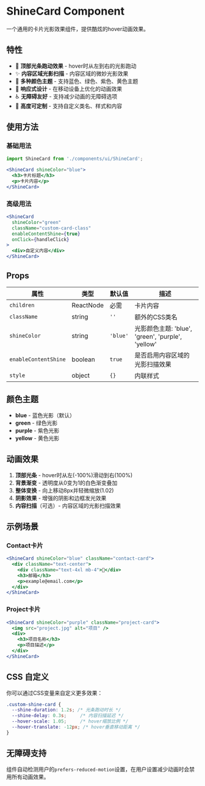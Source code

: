 # ShineCard Component

一个通用的卡片光影效果组件，提供酷炫的hover动画效果。

## 特性

- 🌟 **顶部光条跑动效果** - hover时从左到右的光影跑动
- ✨ **内容区域光影扫描** - 内容区域的微妙光影效果  
- 🎨 **多种颜色主题** - 支持蓝色、绿色、紫色、黄色主题
- 📱 **响应式设计** - 在移动设备上优化的动画效果
- ♿ **无障碍友好** - 支持减少动画的无障碍选项
- 🔧 **高度可定制** - 支持自定义类名、样式和内容

## 使用方法

### 基础用法

```jsx
import ShineCard from './components/ui/ShineCard';

<ShineCard shineColor="blue">
  <h3>卡片标题</h3>
  <p>卡片内容</p>
</ShineCard>
```

### 高级用法

```jsx
<ShineCard 
  shineColor="green"
  className="custom-card-class"
  enableContentShine={true}
  onClick={handleClick}
>
  <div>自定义内容</div>
</ShineCard>
```

## Props

| 属性 | 类型 | 默认值 | 描述 |
|------|------|--------|------|
| `children` | ReactNode | 必需 | 卡片内容 |
| `className` | string | `''` | 额外的CSS类名 |
| `shineColor` | string | `'blue'` | 光影颜色主题: 'blue', 'green', 'purple', 'yellow' |
| `enableContentShine` | boolean | `true` | 是否启用内容区域的光影扫描效果 |
| `style` | object | `{}` | 内联样式 |

## 颜色主题

- **blue** - 蓝色光影（默认）
- **green** - 绿色光影  
- **purple** - 紫色光影
- **yellow** - 黄色光影

## 动画效果

1. **顶部光条** - hover时从左(-100%)滑动到右(100%)
2. **背景渐变** - 透明度从0变为1的白色渐变叠加
3. **整体变换** - 向上移动8px并轻微缩放(1.02)
4. **阴影效果** - 增强的阴影和边框发光效果
5. **内容扫描**（可选）- 内容区域的光影扫描效果

## 示例场景

### Contact卡片
```jsx
<ShineCard shineColor="blue" className="contact-card">
  <div className="text-center">
    <div className="text-4xl mb-4">📧</div>
    <h3>邮箱</h3>
    <p>example@email.com</p>
  </div>
</ShineCard>
```

### Project卡片
```jsx
<ShineCard shineColor="purple" className="project-card">
  <img src="project.jpg" alt="项目" />
  <div>
    <h3>项目名称</h3>
    <p>项目描述</p>
  </div>
</ShineCard>
```

## CSS 自定义

你可以通过CSS变量来自定义更多效果：

```css
.custom-shine-card {
  --shine-duration: 1.2s; /* 光条跑动时长 */
  --shine-delay: 0.3s;     /* 内容扫描延迟 */
  --hover-scale: 1.05;     /* hover缩放比例 */
  --hover-translate: -12px; /* hover垂直移动距离 */
}
```

## 无障碍支持

组件自动检测用户的`prefers-reduced-motion`设置，在用户设置减少动画时会禁用所有动画效果。
